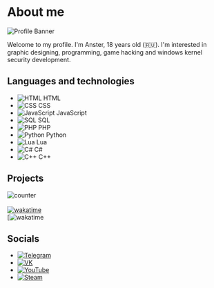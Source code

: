 # About me

![Profile Banner](https://placekitten.com/1000/300) <!-- Замени ссылку на свою фотографию -->

Welcome to my profile. I'm Anster, 18 years old (🇷🇺). I'm interested in graphic designing, programming, game hacking and windows kernel security development.

<!--Project Manager, Lua API, UI/UX developer @ Laventura-->

## Languages and technologies

- ![HTML](https://img.shields.io/badge/-HTML-E34F26?style=flat-square&logo=html5&logoColor=white) HTML
- ![CSS](https://img.shields.io/badge/-CSS-1572B6?style=flat-square&logo=css3&logoColor=white) CSS
- ![JavaScript](https://img.shields.io/badge/-JavaScript-F7DF1E?style=flat-square&logo=javascript&logoColor=black) JavaScript
- ![SQL](https://img.shields.io/badge/-SQL-4479A1?style=flat-square&logo=postgresql&logoColor=white) SQL
- ![PHP](https://img.shields.io/badge/-PHP-777BB4?style=flat-square&logo=php&logoColor=white) PHP
- ![Python](https://img.shields.io/badge/-Python-3776AB?style=flat-square&logo=python&logoColor=white) Python
- ![Lua](https://img.shields.io/badge/-Lua-2C2D72?style=flat-square&logo=lua&logoColor=white) Lua
- ![C#](https://img.shields.io/badge/-C%23-239120?style=flat-square&logo=c-sharp&logoColor=white) C#
- ![C++](https://img.shields.io/badge/-C++-00599C?style=flat-square&logo=c%2B%2B&logoColor=white) C++

## Projects

![counter](https://moe-counter.glitch.me/get/@ansterxyz?theme=asoul) \
\
[![wakatime](https://wakatime.com/badge/user/018e890f-f867-4895-9ed9-5cfa1c0ada53.svg)](https://wakatime.com/@018e890f-f867-4895-9ed9-5cfa1c0ada53)\
[![wakatime](https://wakatime.com/@ansterxyz)
<!--
### Веб-разработка
- [Проект 1](https://github.com/your_username/project1) - Краткое описание проекта 1.
- [Проект 2](https://github.com/your_username/project2) - Краткое описание проекта 2.

### Десктоп-разработка
- [Проект 3](https://github.com/your_username/project3) - Краткое описание проекта 3.
- [Проект 4](https://github.com/your_username/project4) - Краткое описание проекта 4.

### Скрипты
- [Скрипт 1](https://github.com/your_username/script1) - Краткое описание скрипта 1.
- [Скрипт 2](https://github.com/your_username/script2) - Краткое описание скрипта 2.

### Чат-боты
- [Бот 1](https://github.com/your_username/bot1) - Краткое описание бота 1.
- [Бот 2](https://github.com/your_username/bot2) - Краткое описание бота 2.
-->

## Socials

- [![Telegram](https://img.shields.io/badge/-Telegram-2CA5E0?style=flat-square&logo=telegram&logoColor=white)](https://t.me/ansterxyz)
- [![VK](https://img.shields.io/badge/-VK-0088CC?style=flat-square&logo=vk&logoColor=white)](https://vk.com/ansterxyz)
- [![YouTube](https://img.shields.io/badge/-YouTube-FF0000?style=flat-square&logo=youtube&logoColor=white)](https://www.youtube.com/@ansterxyz)
- [![Steam](https://img.shields.io/badge/-Steam-000000?style=flat-square&logo=steam&logoColor=white)](https://steamcommunity.com/id/ansterxyz)
